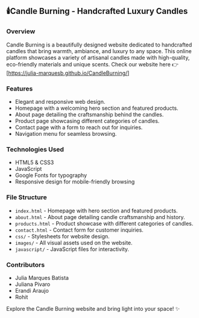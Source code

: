 ## 🕯️Candle Burning - Handcrafted Luxury Candles

### Overview
Candle Burning is a beautifully designed website dedicated to handcrafted candles that bring warmth, ambiance, and luxury to any space. This online platform showcases a variety of artisanal candles made with high-quality, eco-friendly materials and unique scents.
Check our website here 👉 [https://julia-marquesb.github.io/CandleBurning/]

### Features
- Elegant and responsive web design.
- Homepage with a welcoming hero section and featured products.
- About page detailing the craftsmanship behind the candles.
- Product page showcasing different categories of candles.
- Contact page with a form to reach out for inquiries.
- Navigation menu for seamless browsing.

### Technologies Used
- HTML5 & CSS3
- JavaScript
- Google Fonts for typography
- Responsive design for mobile-friendly browsing

### File Structure
- `index.html` - Homepage with hero section and featured products.
- `about.html` - About page detailing candle craftsmanship and history.
- `products.html` - Product showcase with different categories of candles.
- `contact.html` - Contact form for customer inquiries.
- `css/` - Stylesheets for website design.
- `images/` - All visual assets used on the website.
- `javascript/` - JavaScript files for interactivity.

### Contributors
- Julia Marques Batista
- Juliana Pivaro
- Erandi Araujo
- Rohit

Explore the Candle Burning website and bring light into your space! ✨


